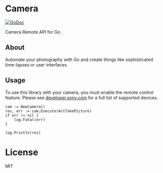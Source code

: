 
# Camera

[![GoDoc](https://godoc.org/github.com/lundvall/camera?status.svg)](https://godoc.org/github.com/lundvall/camera)

Camera Remote API for Go.


## About

Automate your photography with Go and create things like sophisticated time-lapses or user interfaces.

## Usage

To use this library with your camera, you must enable the remote control feature. Please see [developer.sony.com](https://developer.sony.com/devices/cameras/) for a full list of supported devices.

```
cam := NewCamera()
res, err := cam.Execute(ActTakePicture)
if err != nil {
	log.Fatal(err)
}

log.Println(res)
```

# License

MIT